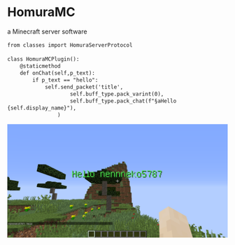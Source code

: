 # HomuraMC
a Minecraft server software
<pre><code class="python">from classes import HomuraServerProtocol

class HomuraMCPlugin():
	@staticmethod
	def onChat(self,p_text):
		if p_text == "hello":
			self.send_packet('title',
					self.buff_type.pack_varint(0),
					self.buff_type.pack_chat(f"§aHello {self.display_name}"),
				)
</code></pre>
![hello](./screenshots/2023-12-10_11.23.12.png)